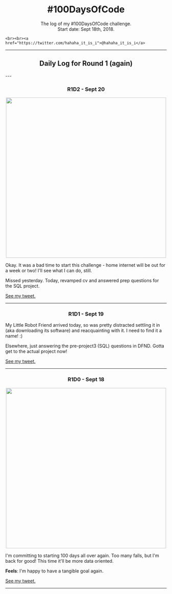 
<h1 align="center">#100DaysOfCode</h1>
<p align="center">
    The log of my #100DaysOfCode challenge.
    <br>Start date: Sept 18th, 2018.

    <br><br><a href="https://twitter.com/hahaha_it_is_i">@hahaha_it_is_i</a>
</p>

---
<h2 align="center">
    Daily Log for Round 1 (again)
</h2>
---

<!-- TODAY's LOG GOES HERE -->
<h3 align="center">
    R1D2 - Sept 20
</h3>
<p align="center">
    <img src='https://github.com/shamicker/100-days-of-code/blob/master/imagesR1.1/2.PNG' width='500'>
</p>

Okay. It was a bad time to start this challenge - home internet will be out for a week or two! I'll see what I can do, still.

Missed yesterday.
Today, revamped cv and answered prep questions for the SQL project.

[See my tweet.]()

---

<h3 align="center">
    R1D1 - Sept 19
</h3>
<p align="center">
    <!-- <img src='https://github.com/shamicker/100-days-of-code/blob/master/imagesR1.1/0.PNG' width='500'> -->
</p>

My Little Robot Friend arrived today, so was pretty distracted settling it in (aka downloading its software) and reacquainting with it. I need to find it a name! :)

Elsewhere, just answering the pre-project3 (SQL) questions in DFND. Gotta get to the actual project now!

[See my tweet.]()

---

<h3 align="center">
    R1D0 - Sept 18
</h3>
<p align="center">
    <img src='https://github.com/shamicker/100-days-of-code/blob/master/imagesR1.1/0.PNG' width='500'>
</p>

I'm committing to starting 100 days all over again. Too many falls, but I'm back for good! This time it'll be more data oriented.

**Feels**: I'm happy to have a tangible goal again.

[See my tweet.](https://twitter.com/hahaha_it_is_i/status/1042199769102385152)

---